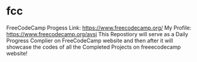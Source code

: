 # fcc

FreeCodeCamp Progess
Link: https://www.freecodecamp.org/
My Profile: https://www.freecodecamp.org/avsj
This Repostiory will serve as a Daily Progress Complier on FreeCodeCamp website and then after it will showcase the codes of all the Completed Projects on freeecodecamp website!
